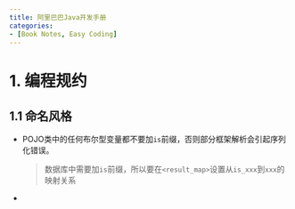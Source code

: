 ```yaml
---
title: 阿里巴巴Java开发手册
categories:
- [Book Notes, Easy Coding]
---
```


# 1. 编程规约

## 1.1 命名风格

- POJO类中的任何布尔型变量都不要加`is`前缀，否则部分框架解析会引起序列化错误。

  > 数据库中需要加`is`前缀，所以要在`<result_map>`设置从`is_xxx`到`xxx`的映射关系

- 